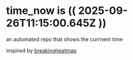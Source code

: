 # time_now is (( 2025-09-26T11:15:00.645Z ))

an automated repo that shows the currnent time

inspired by [breakingheatmap](https://github.com/breakingheatmap/breakingheatmap)